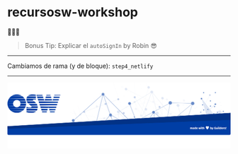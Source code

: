 # recursosw-workshop

🥳🖖🥳

> Bonus Tip: Explicar el `autoSignIn` by Robin 😎


--- 
Cambiamos de rama (y de bloque): `step4_netlify`

---

![footer](./assets/img/footer.png) 
